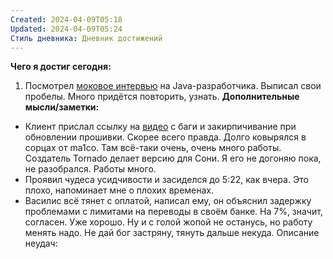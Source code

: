 ```yaml
---
Created: 2024-04-09T05:18
Updated: 2024-04-09T05:24
Стиль дневника: Дневник достижений
---
```

**Чего я достиг сегодня:**
1. Посмотрел [моковое интервью](https://www.youtube.com/watch?v=OUll3psBdtU) на Java-разработчика. Выписал свои пробелы. Много придётся повторить, узнать.
**Дополнительные мысли/заметки:**
- Клиент прислал ссылку на [видео](https://www.youtube.com/watch?v=Xw4LAW6lRlE) с баги и закирпичивание при обновлении прошивки. Скорее всего правда. Долго ковырялся в сорцах от ma1co. Там всё-таки очень, очень много работы. Создатель Tornado делает версию для Сони. Я его не догоняю пока, не разобрался. Работы много.
- Проявил чудеса усидчивости и засиделся до 5:22, как вчера. Это плохо, напоминает мне о плохих временах.
- Василис всё тянет с оплатой, написал ему, он объяснил задержку проблемами с лимитами на переводы в своём банке. На 7%, значит, согласен. Уже хорошо. Ну и с голой жопой не останусь, но работу менять надо. Не дай бог застряну, тянуть дальше некуда.
Описание неудач: